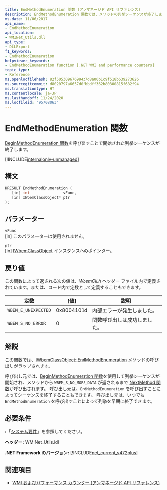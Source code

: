 ```yaml
---
title: EndMethodEnumeration 関数 (アンマネージド API リファレンス)
description: EndMethodEnumeration 関数では、メソッドの列挙シーケンスが終了します。
ms.date: 11/06/2017
api_name:
- EndMethodEnumeration
api_location:
- WMINet_Utils.dll
api_type:
- DLLExport
f1_keywords:
- EndMethodEnumeration
helpviewer_keywords:
- EndMethodEnumeration function [.NET WMI and performance counters]
topic_type:
- Reference
ms.openlocfilehash: 82f50530967699427d8a00b1c9f518b639273626
ms.sourcegitcommit: d8020797a6657d0fbbdff362b80300815f682f94
ms.translationtype: HT
ms.contentlocale: ja-JP
ms.lasthandoff: 11/24/2020
ms.locfileid: "95708063"
---
```

# <a name="endmethodenumeration-function"></a>EndMethodEnumeration 関数

[BeginMethodEnumeration 関数](beginmethodenumeration.md)を呼び出すことで開始された列挙シーケンスが終了します。  

[!INCLUDE[internalonly-unmanaged](../../../../includes/internalonly-unmanaged.md)]

## <a name="syntax"></a>構文  
  
```cpp  
HRESULT EndMethodEnumeration (
   [in] int               vFunc,
   [in] IWbemClassObject* ptr
);
```  

## <a name="parameters"></a>パラメーター

`vFunc`  
[in] このパラメーターは使用されません。

`ptr`  
[in] [IWbemClassObject](/windows/desktop/api/wbemcli/nn-wbemcli-iwbemclassobject) インスタンスへのポインター。

## <a name="return-value"></a>戻り値

この関数によって返される次の値は、*WbemCli.h* ヘッダー ファイル内で定義されています。または、コード内で定数として定義することもできます。

|定数  |[値]  |説明  |
|---------|---------|---------|
|`WBEM_E_UNEXPECTED` | 0x8004101d | 内部エラーが発生しました。 |
|`WBEM_S_NO_ERROR` | 0 | 関数呼び出しは成功しました。  |
  
## <a name="remarks"></a>解説

この関数では、[IWbemClassObject::EndMethodEnumeration](/windows/desktop/api/wbemcli/nf-wbemcli-iwbemclassobject-endmethodenumeration) メソッドの呼び出しがラップされます。

呼び出し元では、[BeginMethodEnumeration 関数](beginmethodenumeration.md)を使用して列挙シーケンスが開始され、メソッドから `WBEM_S_NO_MORE_DATA` が返されるまで [NextMethod 関数](nextmethod.md )が呼び出されます。 呼び出し元は、`EndMethodEnumeration` を呼び出すことによってシーケンスを終了することもできます。 呼び出し元は、いつでも `EndMethodEnumeration` を呼び出すことによって列挙を早期に終了できます。

## <a name="requirements"></a>必要条件  

 **:**「[システム要件](../../get-started/system-requirements.md)」を参照してください。  
  
 **ヘッダー:** WMINet_Utils.idl  
  
 **.NET Framework のバージョン:** [!INCLUDE[net_current_v472plus](../../../../includes/net-current-v472plus.md)]  
  
## <a name="see-also"></a>関連項目

- [WMI およびパフォーマンス カウンター (アンマネージド API リファレンス)](index.md)
